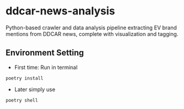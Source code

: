 # ddcar-news-analysis
 Python-based crawler and data analysis pipeline extracting EV brand mentions from DDCAR news, complete with visualization and tagging.


## Environment Setting
- First time:    Run in terminal
``` shell
poetry install
```
- Later simply use
```shell
poetry shell
```

